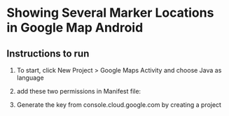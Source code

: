 # Showing Several Marker Locations in Google Map Android

## Instructions to run

1. To start, click New Project > Google Maps Activity and choose Java as language 

2. add these two permissions in Manifest file: <uses-permission android:name="android.permission.ACCESS_FINE_LOCATION" /> <uses-permission android:name="android.permission.ACCESS_COARSE_LOCATION"/>

3. Generate the key from console.cloud.google.com by creating a project
